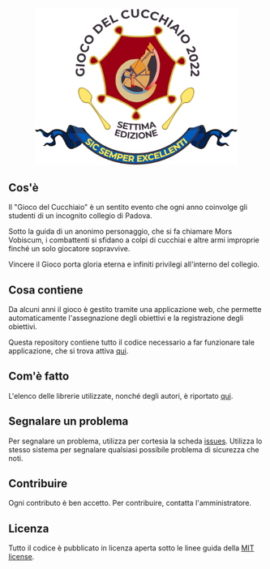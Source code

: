 <p align="center"><img src="public/images/logo.png" width="400"></p>

## Cos'è

Il "Gioco del Cucchiaio" è un sentito evento che ogni anno coinvolge gli studenti di un incognito collegio di Padova.

Sotto la guida di un anonimo personaggio, che si fa chiamare Mors Vobiscum, i combattenti si sfidano a colpi di cucchiai e altre armi improprie finché un solo giocatore sopravvive.

Vincere il Gioco porta gloria eterna e infiniti privilegi all'interno del collegio.

## Cosa contiene
Da alcuni anni il gioco è gestito tramite una applicazione web, che permette automaticamente l'assegnazione degli obiettivi e la registrazione degli obiettivi.

Questa repository contiene tutto il codice necessario a far funzionare tale applicazione, che si trova attiva [qui](https://gdcsgss.x10.mx/).

## Com'è fatto
L'elenco delle librerie utilizzate, nonché degli autori, è riportato [qui](https://gdcsgss.x10.mx/about).

## Segnalare un problema
Per segnalare un problema, utilizza per cortesia la scheda [issues](https://github.com/lzampieri/gdc_sgss/issues). Utilizza lo stesso sistema per segnalare qualsiasi possibile problema di sicurezza che noti.

## Contribuire
Ogni contributo è ben accetto. Per contribuire, contatta l'amministratore.

## Licenza
Tutto il codice è pubblicato in licenza aperta sotto le linee guida della [MIT license](https://opensource.org/licenses/MIT).
